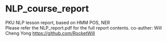 # NLP_course_report
PKU NLP lesson report, based on HMM POS, NER  
Please refer the NLP_report.pdf for the full report contents.
co-auther: Will Cheng Yong https://github.com/RocketWill
